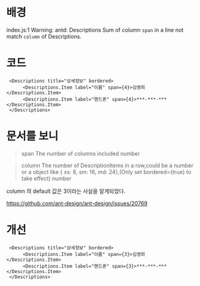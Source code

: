 # 배경
index.js:1 Warning: antd: Descriptions Sum of column `span` in a line not match `column` of Descriptions. 

# 코드
```
 <Descriptions title="상세정보" bordered>
      <Descriptions.Item label="이름" span={4}>김영희</Descriptions.Item>
      <Descriptions.Item label="핸드폰" span={4}>***-***-***</Descriptions.Item>
 </Descriptions>
```

# 문서를 보니
> span	The number of columns included	number

> column	The number of DescriptionItems in a row,could be a number or a object like { xs: 8, sm: 16, md: 24},(Only set bordered={true} to take effect)	number

column 의 default 값은 3이라는 사실을 알게되었다.



https://github.com/ant-design/ant-design/issues/20769

# 개선
```
 <Descriptions title="상세정보" bordered>
      <Descriptions.Item label="이름" span={3}>김영희</Descriptions.Item>
      <Descriptions.Item label="핸드폰" span={3}>***-***-***</Descriptions.Item>
 </Descriptions>
```

